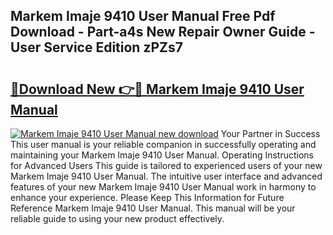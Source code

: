 ## Markem Imaje 9410 User Manual Free Pdf Download - Part-a4s New Repair Owner Guide - User Service Edition zPZs7

# <h2><a href="http://cf18799.oget.top/?id=Markem+Imaje+9410+User+Manual">🔗Download New 👉🔴 Markem Imaje 9410 User Manual</a></h2>

[![Markem Imaje 9410 User Manual new download](https://i.imgur.com/5g1atiW.png)](http://cf18799.oget.top/?id=Markem+Imaje+9410+User+Manual)
Your Partner in Success This user manual is your reliable companion in successfully operating and maintaining your Markem Imaje 9410 User Manual. Operating Instructions for Advanced Users This guide is tailored to experienced users of your new Markem Imaje 9410 User Manual. The intuitive user interface and advanced features of your new Markem Imaje 9410 User Manual work in harmony to enhance your experience. Please Keep This Information for Future Reference Markem Imaje 9410 User Manual. This manual will be your reliable guide to using your new product effectively.
